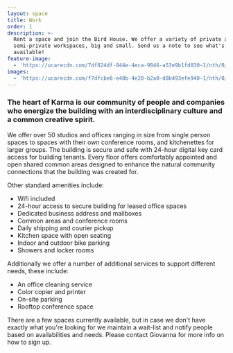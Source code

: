 ```yaml
---
layout: space
title: Work
order: 1
description: >-
  Rent a space and join the Bird House. We offer a variety of private and
  semi-private workspaces, big and small. Send us a note to see what's
  available!
feature-image:
  - 'https://ucarecdn.com/7df824df-844e-4eca-9846-a53e9b1fd030~1/nth/0/'
images:
  - 'https://ucarecdn.com/f7dfcbe6-e40b-4e20-b2a0-d8b493efe940~1/nth/0/'
---
```

### The heart of Karma is our community of people and companies who energize the building with an interdisciplinary culture and a common creative spirit.  

We offer over 50 studios and offices ranging in size from single person spaces to spaces with their own conference rooms, and kitchenettes for larger groups. The building is secure and safe with 24-hour digital key card access for building tenants. Every floor offers comfortably appointed and open shared common areas designed to enhance the natural community connections that the building was created for.

Other standard amenities include:

* Wifi included
* 24-hour access to secure building for leased office spaces
* Dedicated business address and mailboxes
* Common areas and conference rooms
* Daily shipping and courier pickup
* Kitchen space with open seating
* Indoor and outdoor bike parking
* Showers and locker rooms

Additionally we offer a number of additional services to support different needs, these include:

* An office cleaning service
* Color copier and printer
* On-site parking 
* Rooftop conference space

There are a few spaces currently available, but in case we don't have exactly what you're looking for we maintain a wait-list and notify people based on availabilities and needs. Please contact Giovanna for more info on how to sign up.
